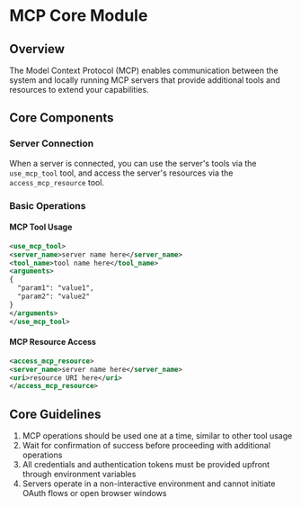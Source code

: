 # MCP Core Module

## Overview

The Model Context Protocol (MCP) enables communication between the system and locally running MCP servers that provide additional tools and resources to extend your capabilities.

## Core Components

### Server Connection
When a server is connected, you can use the server's tools via the `use_mcp_tool` tool, and access the server's resources via the `access_mcp_resource` tool.

### Basic Operations

#### MCP Tool Usage
```xml
<use_mcp_tool>
<server_name>server name here</server_name>
<tool_name>tool name here</tool_name>
<arguments>
{
  "param1": "value1",
  "param2": "value2"
}
</arguments>
</use_mcp_tool>
```

#### MCP Resource Access
```xml
<access_mcp_resource>
<server_name>server name here</server_name>
<uri>resource URI here</uri>
</access_mcp_resource>
```

## Core Guidelines

1. MCP operations should be used one at a time, similar to other tool usage
2. Wait for confirmation of success before proceeding with additional operations
3. All credentials and authentication tokens must be provided upfront through environment variables
4. Servers operate in a non-interactive environment and cannot initiate OAuth flows or open browser windows
